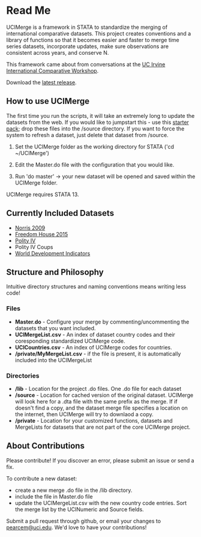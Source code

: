 # Read Me
UCIMerge is a framework in STATA to standardize the merging of international comparative datasets. This project creates conventions and a library of functions so that it becomes easier and faster to merge time series datasets, incorporate updates, make sure observations are consistent across years, and conserve N.

This framework came about from conversations at the [UC Irvine International Comparative Workshop](http://sites.uci.edu/icsw/).

Download the [latest release](https://github.com/mpearce/UCIMerge/releases/latest).

## How to use UCIMerge

The first time you run the scripts, it will take an extremely long to update the datasets from the web. If you would like to jumpstart this - use this [starter pack](http://mattpearce.name/files/UCIMergeStarterPack.zip); drop these files into the /source directory. If you want to force the system to refresh a dataset, just delete that dataset from /source.

1. Set the UCIMerge folder as the working directory for STATA ('cd ~/UCIMerge')

2. Edit the Master.do file with the configuration that you would like.

3. Run 'do master' -> your new dataset will be opened and saved within the UCIMerge folder.

UCIMerge requires STATA 13.

## Currently Included Datasets

* [Norris 2009](https://sites.google.com/site/pippanorris3/research/data#TOC-Democracy-Time-series-Data-Release-3.0-January-2009)
* [Freedom House 2015](https://freedomhouse.org/report/freedom-world/freedom-world-2015)
* [Polity IV](http://www.systemicpeace.org/polityproject.html)
* Polity IV Coups
* [World Development Indicators](http://data.worldbank.org)

## Structure and Philosophy

Intuitive directory structures and naming conventions means writing less code!

### Files
* **Master.do** - Configure your merge by commenting/uncommenting the datasets that you want included.
* **UCIMergeList.csv** - An index of dataset country codes and their coresponding standardized UCIMerge code.
* **UCICountries.csv** - An index of UCIMerge codes for countries.
* **/private/MyMergeList.csv** - if the file is present, it is automatically included into the UCIMergeList

### Directories
* **/lib** - Location for the project .do files. One .do file for each dataset
* **/source** - Location for cached version of the original dataset. UCIMerge will look here for a .dta file with the same prefix as the merge. If if doesn't find a copy, and the dataset merge file specifies a location on the internet, then UCIMerge will try to downlaod a copy.
* **/private** - Location for your customized functions, datasets and MergeLists for datasets that are not part of the core UCIMerge project.


## About Contributions
Please contribute! If you discover an error, please submit an issue or send a fix.

To contribute a new dataset:
* create a new merge .do file in the /lib directory.
* include the file in Master.do file
* update the UCIMergeList.csv with the new country code entries. Sort the merge list by the UCINumeric and Source fields.

Submit a pull request through github, or email your changes to [pearcem@uci.edu](mailto:pearcem@uci.edu). We'd love to have your contributions!
